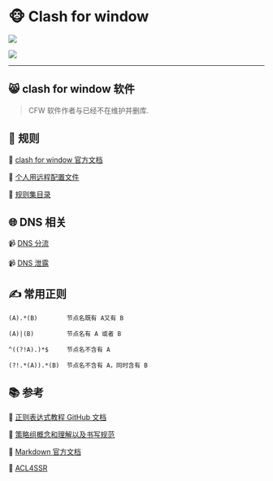 # 🐵 Clash for window

![](https://img.shields.io/badge/-clash%20for%20window%20%E8%87%AA%E7%94%A8-green)

![](https://raw.githubusercontent.com/Parantric/picture-bed/main/202303140201304.jpg)

---

## :smile_cat: clash for window 软件

> CFW 软件作者与已经不在维护并删库.

## :pushpin: 规则

:book: [clash for window 官方文档](https://docs.cfw.lbyczf.com/)

:link: [个人用远程配置文件](https://github.com/Parantric/ACL4SSR/blob/master/Clash/config/ACL4SSR_Online_Full.ini)

:link: [规则集目录](https://github.com/Parantric/ACL4SSR/tree/master/Clash/Ruleset)

## :globe_with_meridians: DNS 相关

:video_camera: [DNS 分流](https://www.youtube.com/watch?v=aKlH6KRt9Jc)

:video_camera: [DNS 泄露](https://www.youtube.com/watch?v=fqREM6b25SY&t=398s)

## ✍️ **常用正则**

`(A).*(B)        节点名既有 A又有 B`

`(A)|(B)         节点名有 A 或者 B`

`^((?!A).)*$     节点名不含有 A`

`(?!.*(A)).*(B)  节点名不含有 A，同时含有 B`

## :books: 参考

:bookmark: [正则表达式教程 GitHub 文档](https://github.com/Parantric/learn-regex/blob/master/translations/README-cn.md)

:bookmark: [策略组概念和理解以及书写规范](https://github.com/Fndroid/jsbox_script/wiki/%E5%85%B3%E4%BA%8E%E7%AD%96%E7%95%A5%E7%BB%84%E7%9A%84%E7%90%86%E8%A7%A3)

:bookmark: [Markdown 官方文档](https://markdown.com.cn/)

:bookmark: [ACL4SSR](https://github.com/ACL4SSR/ACL4SSR/tree/master)
